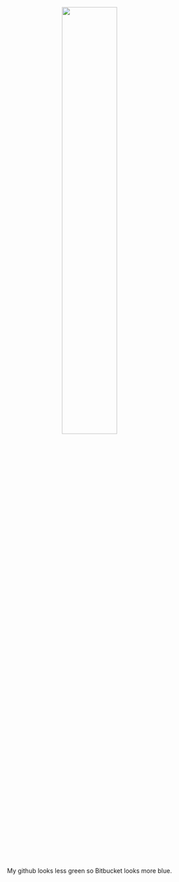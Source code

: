 <p align="center"><a href="https://webremium.com" target="_blank"><img src="https://istanbulwebtasarim.pro/images/istanbul-web-tasarim-logo.webp?v=1.2" width="50%"></a></p>

<p align="center">My github looks less green so Bitbucket looks more blue.</p>
